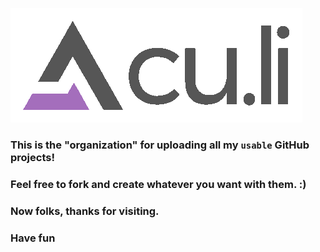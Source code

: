 ![download.png](https://raw.githubusercontent.com/Fischherboot/Aculi/main/watermark-no-bg.png)

### This is the "organization" for uploading all my ``usable`` GitHub projects!

### Feel free to fork and create whatever you want with them. :)

### Now folks, thanks for visiting.

### Have fun
